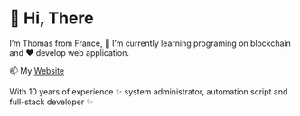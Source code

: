 # 👋 Hi, There

I’m Thomas from France, 🌱 I’m currently learning programing on blockchain and ❤️ develop web application.

📫 My [Website](https://thomaslindecker.fr/)

With 10 years of experience ✨ system administrator, automation script and full-stack developer ✨

<!---
lpsytom/lpsytom is a ✨ special ✨ repository because its `README.md` (this file) appears on your GitHub profile.
You can click the Preview link to take a look at your changes.
--->
